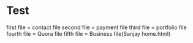 # Test
first file = contact file 
second file = payment file
third file = portfolio file
fourth file = Quora file
fifth file = Business file(Sanjay home.html)